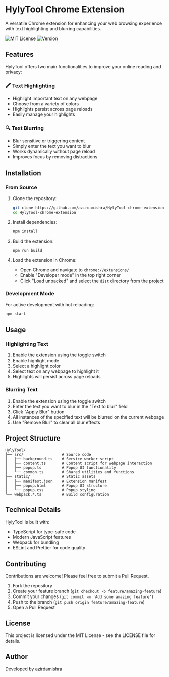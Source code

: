 # HylyTool Chrome Extension

A versatile Chrome extension for enhancing your web browsing experience with text highlighting and blurring capabilities.

![MIT License](https://img.shields.io/badge/License-MIT-green.svg)
![Version](https://img.shields.io/badge/version-0.1.0-blue)

## Features

HylyTool offers two main functionalities to improve your online reading and privacy:

### 🖍️ Text Highlighting

- Highlight important text on any webpage
- Choose from a variety of colors
- Highlights persist across page reloads
- Easily manage your highlights

### 🔍 Text Blurring

- Blur sensitive or triggering content
- Simply enter the text you want to blur
- Works dynamically without page reload
- Improves focus by removing distractions

## Installation

### From Source

1. Clone the repository:
   ```bash
   git clone https://github.com/azirdamishra/HylyTool-chrome-extension.git
   cd HylyTool-chrome-extension
   ```

2. Install dependencies:
   ```bash
   npm install
   ```

3. Build the extension:
   ```bash
   npm run build
   ```

4. Load the extension in Chrome:
   - Open Chrome and navigate to `chrome://extensions/`
   - Enable "Developer mode" in the top right corner
   - Click "Load unpacked" and select the `dist` directory from the project

### Development Mode

For active development with hot reloading:

```bash
npm start
```

## Usage

### Highlighting Text

1. Enable the extension using the toggle switch
2. Enable highlight mode
3. Select a highlight color
4. Select text on any webpage to highlight it
5. Highlights will persist across page reloads

### Blurring Text

1. Enable the extension using the toggle switch
2. Enter the text you want to blur in the "Text to blur" field
3. Click "Apply Blur" button
4. All instances of the specified text will be blurred on the current webpage
5. Use "Remove Blur" to clear all blur effects

## Project Structure

```
HylyTool/
├── src/                 # Source code
│   ├── background.ts    # Service worker script
│   ├── content.ts       # Content script for webpage interaction
│   ├── popup.ts         # Popup UI functionality
│   └── common.ts        # Shared utilities and functions
├── static/              # Static assets
│   ├── manifest.json    # Extension manifest
│   ├── popup.html       # Popup UI structure
│   └── popup.css        # Popup styling
└── webpack.*.ts         # Build configuration
```

## Technical Details

HylyTool is built with:

- TypeScript for type-safe code
- Modern JavaScript features
- Webpack for bundling
- ESLint and Prettier for code quality

## Contributing

Contributions are welcome! Please feel free to submit a Pull Request.

1. Fork the repository
2. Create your feature branch (`git checkout -b feature/amazing-feature`)
3. Commit your changes (`git commit -m 'Add some amazing feature'`)
4. Push to the branch (`git push origin feature/amazing-feature`)
5. Open a Pull Request

## License

This project is licensed under the MIT License - see the LICENSE file for details.

## Author

Developed by [azirdamishra](https://github.com/azirdamishra)

